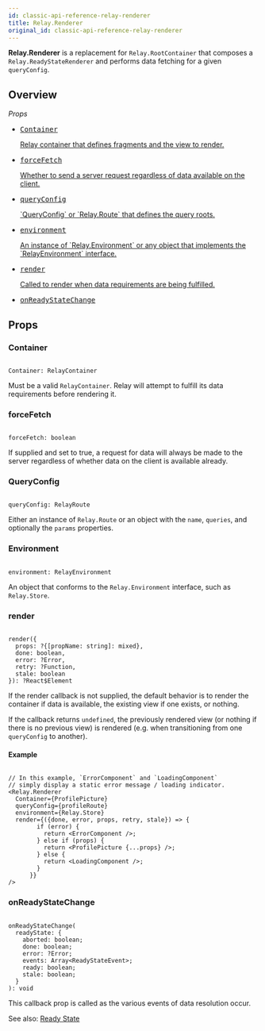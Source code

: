 ```yaml
---
id: classic-api-reference-relay-renderer
title: Relay.Renderer
original_id: classic-api-reference-relay-renderer
---
```

**Relay.Renderer** is a replacement for `Relay.RootContainer` that composes a `Relay.ReadyStateRenderer` and performs data fetching for a given `queryConfig`.

## Overview

_Props_

<ul className="apiIndex">
  <li>
    <a href="#container">
      <pre>Container</pre>
      Relay container that defines fragments and the view to render.
    </a>
  </li>
  <li>
    <a href="#forcefetch">
      <pre>forceFetch</pre>
      Whether to send a server request regardless of data available on the client.
    </a>
  </li>
  <li>
    <a href="#queryconfig">
      <pre>queryConfig</pre>
       `QueryConfig` or `Relay.Route` that defines the query roots.
    </a>
  </li>
  <li>
    <a href="#environment">
      <pre>environment</pre>
      An instance of `Relay.Environment` or any object that implements the `RelayEnvironment` interface.
    </a>
  </li>
    <li>
    <a href="#render">
      <pre>render</pre>
      Called to render when data requirements are being fulfilled.
    </a>
  </li>
  <li>
    <a href="#onreadystatechange">
      <pre>onReadyStateChange</pre>
    </a>
  </li>
</ul>

## Props

### Container

```

Container: RelayContainer

```

Must be a valid `RelayContainer`. Relay will attempt to fulfill its data requirements before rendering it.

### forceFetch

```

forceFetch: boolean

```

If supplied and set to true, a request for data will always be made to the server regardless of whether data on the client is available already.

### QueryConfig

```

queryConfig: RelayRoute

```

Either an instance of `Relay.Route` or an object with the `name`, `queries`, and optionally the `params` properties.

### Environment

```

environment: RelayEnvironment

```

An object that conforms to the `Relay.Environment` interface, such as `Relay.Store`.

### render

```

render({
  props: ?{[propName: string]: mixed},
  done: boolean,
  error: ?Error,
  retry: ?Function,
  stale: boolean
}): ?React$Element

```

If the render callback is not supplied, the default behavior is to render the container if data is available, the existing view if one exists, or nothing.

If the callback returns `undefined`, the previously rendered view (or nothing if there is no previous view) is rendered (e.g. when transitioning from one `queryConfig` to another).

#### Example

```{"{"}4-6{"}"}

// In this example, `ErrorComponent` and `LoadingComponent`
// simply display a static error message / loading indicator.
<Relay.Renderer
  Container={ProfilePicture}
  queryConfig={profileRoute}
  environment={Relay.Store}
  render={({done, error, props, retry, stale}) => {
        if (error) {
          return <ErrorComponent />;
        } else if (props) {
          return <ProfilePicture {...props} />;
        } else {
          return <LoadingComponent />;
        }
      }}
/>

```

### onReadyStateChange

```

onReadyStateChange(
  readyState: {
    aborted: boolean;
    done: boolean;
    error: ?Error;
    events: Array<ReadyStateEvent>;
    ready: boolean;
    stale: boolean;
  }
): void

```

This callback prop is called as the various events of data resolution occur.

See also: [Ready State](./classic-guides-ready-state)
